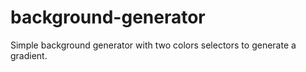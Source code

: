 # background-generator
Simple background generator with two colors selectors to generate a gradient.
